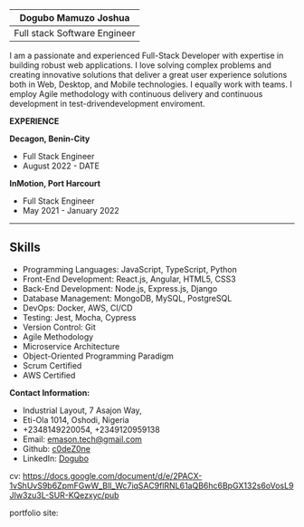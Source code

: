 
| Dogubo Mamuzo Joshua                                            
|-----------------------------------------                          
| Full stack Software Engineer                                     
                                                    
I am a passionate and experienced Full-Stack Developer with expertise in building robust web applications. I love solving                    complex problems and creating innovative solutions that deliver a great user experience solutions both in Web, Desktop, and                 Mobile technologies. I equally work with teams. I employ Agile methodology with continuous delivery and continuous development
in test-drivendevelopment enviroment. 
  
 **EXPERIENCE**                                             
                                                            
**Decagon, Benin-City**                                    
 - Full Stack Engineer
 - August 2022 - DATE                                        
                                                                
 **InMotion, Port Harcourt**                               
 - Full Stack Engineer
 - May 2021 - January 2022                                    

------------------------------------------------------------------------------------------------
## Skills
- Programming Languages: JavaScript, TypeScript, Python
- Front-End Development: React.js, Angular, HTML5, CSS3
- Back-End Development: Node.js, Express.js, Django
- Database Management: MongoDB, MySQL, PostgreSQL
- DevOps: Docker, AWS, CI/CD
- Testing: Jest, Mocha, Cypress
- Version Control: Git
- Agile Methodology           
- Microservice Architecture   
- Object-Oriented Programming Paradigm                    
- Scrum Certified             
- AWS Certified    

 **Contact Information:**                                  
- Industrial Layout, 7 Asajon Way,                           
- Eti-Ola 1014, Oshodi, Nigeria                              
- +2348149220054, +2349120959138                             
- Email: emason.tech@gmail.com                               
- Github: [c0deZ0ne](https://github.com/c0deZ0ne)            
- LinkedIn: [Dogubo](www.linkedin.com/in/Dogubo) 

cv: https://docs.google.com/document/d/e/2PACX-1vShUvS9b6ZpmFGwW_Bll_Wc7iqSAC9flRNL61aQB6hc6BpGX132s6oVosL9JIw3zu3L-SUR-KQezxyc/pub

portfolio site:

